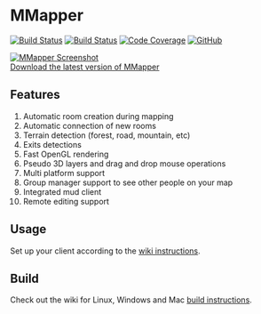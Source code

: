 MMapper
============================
[![Build Status](https://travis-ci.org/MUME/MMapper.svg?branch=master)](https://travis-ci.org/MUME/MMapper)
[![Build Status](https://ci.appveyor.com/api/projects/status/github/MUME/mmapper?branch=master&svg=true)](https://ci.appveyor.com/project/nschimme/MMapper)
[![Code Coverage](https://codecov.io/gh/MUME/MMapper/branch/master/graph/badge.svg)](https://codecov.io/gh/MUME/MMapper)
[![GitHub](https://img.shields.io/github/license/MUME/MMapper.svg)](https://github.com/MUME/MMapper/blob/master/COPYING.txt)

[![MMapper Screenshot](/../master/appdata/screenshot1.png?raw=true "MMapper")<br>Download the latest version of MMapper](https://github.com/MUME/MMapper/releases)

## Features
1.  Automatic room creation during mapping
2.  Automatic connection of new rooms
3.  Terrain detection (forest, road, mountain, etc)
4.  Exits detections
5.  Fast OpenGL rendering
6.  Pseudo 3D layers and drag and drop mouse operations
7.  Multi platform support
8.  Group manager support to see other people on your map
9.  Integrated mud client
10.  Remote editing support

## Usage
Set up your client according to the [wiki instructions](https://github.com/MUME/MMapper/wiki).

## Build
Check out the wiki for Linux, Windows and Mac [build instructions](https://github.com/MUME/MMapper/wiki/Build).
